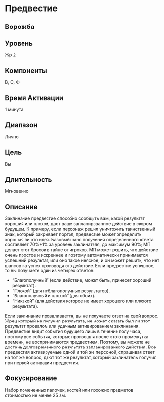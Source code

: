 # Предвестие
## Ворожба
## Уровень
Жр 2
## Компоненты
В, С, Ф
## Время Активации
1 минута
## Диапазон
Лично
## Цель
Вы
## Длительность
Мгновенно
## Описание
Заклинание предвестие способно сообщить вам, какой результат хороший или плохой, даст ваше запланированное действие в скором будущем. К примеру, если персонаж решил уничтожить таинственный знак, который закрывает портал, предвестие может определить хорошая ли это идея. Базовый шанс получения определенного ответа составляет 70%+1% за уровень заклинателя, до максимум 90%; МП делает этот бросок в тайне от игроков. МП может решить, что действие очень простое и искреннее и поэтому автоматически принимается успешный результат, или оно такое неясное, и он может решить, что нет шансов на успех производя это действие. Если предвестие успешное, то вы получаете один из четырех ответов: 
* “Благополучный” (если действие, может быть, принесет хороший результат).
* “Плохой” (для неблагополучных результатов). 
* “Благополучный и плохой” (для обоих). 
* “Никакой” (для действия которое не имеет хорошего или плохого результата). 

Если заклинание проваливается, вы не получаете ответ на свой вопрос. Жрец который не получил результата, не может сказать был ли этот результат провалом или удачным активированием заклинания. Предвестие видит события будущего лишь в течение полу часа, поэтому все события, которые произошли после этого промежутка времени, не воспринимаются предвестием. Поэтому, вы можете не достичь долговременного результата запланированного действия. Все предвестия активируемые одной и той же персоной, спрашивая ответ на тот же вопрос, дают тот же результат, который заклинатель получил при первой активации предвестия.
## Фокусирование
Набор помеченных палочек, костей или похожих предметов стоимостью не менее 25 зм.